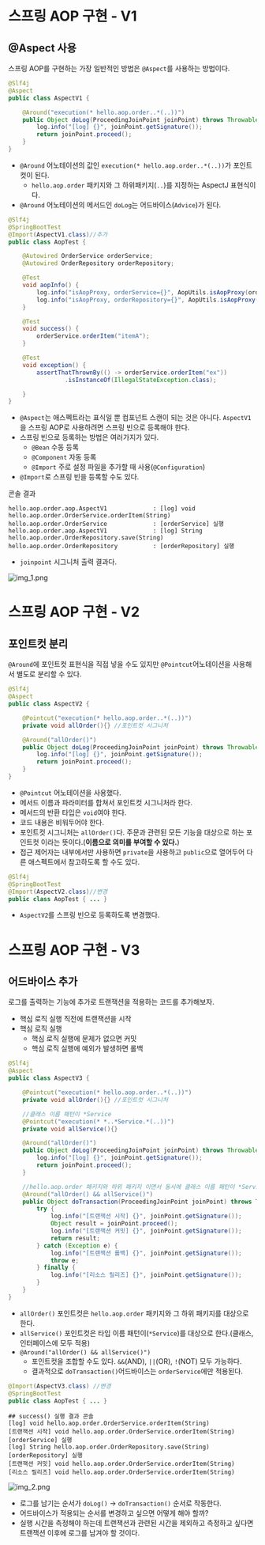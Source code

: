 # 스프링 AOP 구현 - V1

## @Aspect 사용

스프링 AOP를 구현하는 가장 일반적인 방법은 `@Aspect`를 사용하는 방법이다.

```java
@Slf4j
@Aspect
public class AspectV1 {

    @Around("execution(* hello.aop.order..*(..))")
    public Object doLog(ProceedingJoinPoint joinPoint) throws Throwable {
        log.info("[log] {}", joinPoint.getSignature());
        return joinPoint.proceed();
    }
}
```
- `@Around` 어노테이션의 값인 `execution(* hello.aop.order..*(..))`가 포인트컷이 된다.
  - `hello.aop.order` 패키지와 그 하위패키지(`..`)를 지정하는 AspectJ 표현식이다.
- `@Around` 어노테이션의 메서드인 `doLog`는 어드바이스(`Advice`)가 된다.

```java
@Slf4j
@SpringBootTest
@Import(AspectV1.class)//추가
public class AopTest {

    @Autowired OrderService orderService;
    @Autowired OrderRepository orderRepository;

    @Test
    void aopInfo() {
        log.info("isAopProxy, orderService={}", AopUtils.isAopProxy(orderService));//true
        log.info("isAopProxy, orderRepository={}", AopUtils.isAopProxy(orderRepository));//true
    }

    @Test
    void success() {
        orderService.orderItem("itemA");
    }

    @Test
    void exception() {
        assertThatThrownBy(() -> orderService.orderItem("ex"))
                .isInstanceOf(IllegalStateException.class);

    }
}
```
- `@Aspect`는 애스펙트라는 표식일 뿐 컴포넌트 스캔이 되는 것은 아니다. `AspectV1`을 스프링 AOP로 사용하려면 스프링 빈으로 등록해야 한다.
- 스프링 빈으로 등록하는 방법은 여러가지가 있다.
  - `@Bean` 수동 등록
  - `@Component` 자동 등록
  - `@Import` 주로 설정 파일을 추가할 때 사용(`@Configuration`)
- `@Import`로 스프링 빈을 등록할 수도 있다.

콘솔 결과
```text
hello.aop.order.aop.AspectV1             : [log] void hello.aop.order.OrderService.orderItem(String)
hello.aop.order.OrderService             : [orderService] 실행
hello.aop.order.aop.AspectV1             : [log] String hello.aop.order.OrderRepository.save(String)
hello.aop.order.OrderRepository          : [orderRepository] 실행
```
- `joinpoint` 시그니처 출력 결과다.

![img_1.png](img_1.png)

# 스프링 AOP 구현 - V2

## 포인트컷 분리

`@Around`에 포인트컷 표현식을 직접 넣을 수도 있지만 `@Pointcut`어노테이션을 사용해서 별도로 분리할 수 있다.

```java
@Slf4j
@Aspect
public class AspectV2 {

    @Pointcut("execution(* hello.aop.order..*(..))")
    private void allOrder(){} //포인트컷 시그니처

    @Around("allOrder()")
    public Object doLog(ProceedingJoinPoint joinPoint) throws Throwable {
        log.info("[log] {}", joinPoint.getSignature());
        return joinPoint.proceed();
    }
}
```
- `@Pointcut` 어노테이션을 사용했다.
- 메서드 이름과 파라미터를 합쳐서 포인트컷 시그니처라 한다.
- 메서드의 반환 타입은 `void`여야 한다.
- 코드 내용은 비워두어야 한다.
- 포인트컷 시그니처는 `allOrder()`다. 주문과 관련된 모든 기능을 대상으로 하는 포인트컷 이라는 뜻이다.(**이름으로 의미를 부여할 수 있다.**)
- 접근 제어자는 내부에서만 사용하면 `private`을 사용하고 `public`으로 열어두어 다른 애스펙트에서 참고하도록 할 수도 있다.

```java
@Slf4j
@SpringBootTest
@Import(AspectV2.class)//변경
public class AopTest { ... }
```
- `AspectV2`를 스프링 빈으로 등록하도록 변경했다.

# 스프링 AOP 구현 - V3

## 어드바이스 추가

로그를 출력하는 기능에 추가로 트랜잭션을 적용하는 코드를 추가해보자.

- 핵심 로직 실행 직전에 트랜잭션을 시작
- 핵심 로직 실행
  - 핵심 로직 실행에 문제가 없으면 커밋
  - 핵심 로직 실행에 예외가 발생하면 롤백

```java
@Slf4j
@Aspect
public class AspectV3 {

    @Pointcut("execution(* hello.aop.order..*(..))")
    private void allOrder(){} //포인트컷 시그니처

    //클래스 이름 패턴이 *Service
    @Pointcut("execution(* *..*Service.*(..))")
    private void allService(){}

    @Around("allOrder()")
    public Object doLog(ProceedingJoinPoint joinPoint) throws Throwable {
        log.info("[log] {}", joinPoint.getSignature());
        return joinPoint.proceed();
    }

    //hello.aop.order 패키지와 하위 패키지 이면서 동시에 클래스 이름 패턴이 *Service
    @Around("allOrder() && allService()")
    public Object doTransaction(ProceedingJoinPoint joinPoint) throws Throwable {
        try {
            log.info("[트랜잭션 시작] {}", joinPoint.getSignature());
            Object result = joinPoint.proceed();
            log.info("[트랜잭션 커밋] {}", joinPoint.getSignature());
            return result;
        } catch (Exception e) {
            log.info("[트랜잭션 롤백] {}", joinPoint.getSignature());
            throw e;
        } finally {
            log.info("[리소스 릴리즈] {}", joinPoint.getSignature());
        }
    }
}
```
- `allOrder()` 포인트컷은 `hello.aop.order` 패키지와 그 하위 패키지를 대상으로 한다.
- `allService()` 포인트컷은 타입 이름 패턴이(`*Service`)를 대상으로 한다.(클래스, 인터페이스에 모두 적용)
- `@Around("allOrder() && allService()")`
  - 포인트컷을 조합할 수도 있다. `&&`(AND), `||`(OR), `!`(NOT) 모두 가능하다.
  - 결과적으로 `doTransaction()`어드바이스는 `orderService`에만 적용된다.

```java
@Import(AspectV3.class) //변경
@SpringBootTest
public class AopTest { ... }
```
```text
## success() 실행 결과 콘솔
[log] void hello.aop.order.OrderService.orderItem(String)
[트랜잭션 시작] void hello.aop.order.OrderService.orderItem(String)
[orderService] 실행
[log] String hello.aop.order.OrderRepository.save(String)
[orderRepository] 실행
[트랜잭션 커밋] void hello.aop.order.OrderService.orderItem(String)
[리소스 릴리즈] void hello.aop.order.OrderService.orderItem(String)
```

![img_2.png](img_2.png)

- 로그를 남기는 순서가 `doLog()` -> `doTransaction()` 순서로 작동한다. 
- 어드바이스가 적용되는 순서를 변경하고 싶으면 어떻게 해야 할까?
- 실행 시간을 측정해야 하는데 트랜잭션과 관련된 시간을 제외하고 측정하고 싶다면 트랜잭션 이후에 로그를 남겨야 할 것이다.